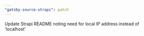 ```yaml
---
"gatsby-source-strapi": patch
---
```


Update Strapi README noting need for local IP address instead of 'localhost'
